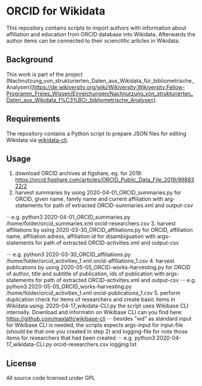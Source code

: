 # ORCID for Wikidata

This repository contains scripts to import authors with information about affiliation and education from ORCID database into Wikidata. Afterwards the author items can be connected to their scienctific articles in Wikidata.

## Background

This work is part of the project (Nachnutzung_von_strukturierten_Daten_aus_Wikidata_für_bibliometrische_Analysen)[https://de.wikiversity.org/wiki/Wikiversity:Wikiversity:Fellow-Programm_Freies_Wissen/Einreichungen/Nachnutzung_von_strukturierten_Daten_aus_Wikidata_f%C3%BCr_bibliometrische_Analysen].

## Requirements

The repository contains a Python script to prepare JSON files for editing Wikidata via [wikidata-cli](https://www.npmjs.com/package/wikidata-cli).

## Usage
1. download ORCID archives at figshare,  eg. for 2019: https://orcid.figshare.com/articles/ORCID_Public_Data_File_2019/9988322/2 
2. harvest summaries by using  	2020-04-01_ORCID_summaries.py  for ORCID, given name, family name and current affiliation with  arg-statements for path of extracted ORCID-summaries.xml and output-csv  

 ⋅⋅⋅e.g. python3  2020-04-01_ORCID_summaries.py /home/folder/orcid_summaries.xml orcid-researchers.csv
3. harvest affiliations by using  	2020-03-30_ORCID_affiliations.py 	for ORCID, affiliation name, affiliation adress, affiliation id for disambiguation with args-statements for path of extracted ORCID-activities.xml and output-csv

 ⋅⋅⋅ e.g. python3  2020-03-30_ORCID_affiliations.py /home/folder/orcid_activities_1.xml orcid-affiliations_1.csv
4. harvest publications by using  	2020-05-05_ORCID-works-harvesting.py for ORCID of author, title and subtitle of publication,  ids of publication with args-statements for path of extracted ORCID-activities.xml and output-csv
 ⋅⋅⋅ e.g. python3  2020-05-05_ORCID_works-harvesting.py /home/folder/orcid_activities_1.xml orcid-publications_1.csv
5. perform duplication check for items of researchers and create basic items in Wikidata using: 2020-04-17_wikidata-CLI.py 
the script uses Wikibase CLI internally. Download and informatin on Wikibase CLI can you find here: https://github.com/maxlath/wikibase-cli
 ⋅⋅⋅ besides "wd" as standard input for Wikibase CLI is needed, the scripts expects args-input for input-file (should be that one you created in step 2) and logging-file for note those items for researchers that had been created
 ⋅⋅⋅ e.g. python3 2020-04-17_wikidata-CLI.py  orcid-researchers.csv logging.txt

## License

All source code licensed under GPL
